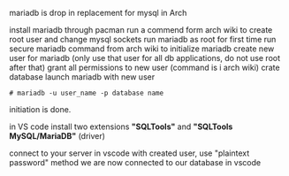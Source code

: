 mariadb is drop in replacement for mysql in Arch

install mariadb through pacman
run a commend form arch wiki to create root user and change mysql sockets
run mariadb as root for first time
run secure mariadb command from arch wiki to initialize mariadb
create new user for mariadb (only use that user for all db applications, do not use root after that)
grant all permissions to new user (command is i arch wiki)
crate database
launch mariadb with new user 

	# mariadb -u user_name -p database name
	
initiation is done.

in VS code install two extensions **"SQLTools"** and **"SQLTools MySQL/MariaDB"** (driver)

connect to your server in vscode with created user, use "plaintext password" method
we are now connected to our database in vscode
